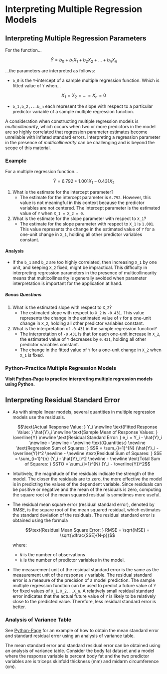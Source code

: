 # Interpreting Multiple Regression Models

## Interpreting Multiple Regression Parameters

For the function...

```math
\hat{Y} = b_0 + b_1 X_1 + b_2 X_2 + \ldots + b_n X_n
```

...the parameters are interpreted as follows:

- `b_0` is the `Y`-intercept of a sample multiple regression function.
Which is fitted value of `Y` when...

```math
X_1 = X_2 = \ldots = X_n = 0
```

- `b_1,b_2,...b_n` each represent the slope with respect to a particular predictor variable of a sample multiple
regression function.

A consideration when constructing multiple regression models is *multicollinearity*, which occurs when two or more
predictors in the model are so highly correlated that regression parameter estimates become unreliable with inflated
standard errors. Interpreting a regression parameter in the presence of *multicollinearity* can be challenging and is
beyond the scope of this material.

### Example

For a multiple regression function...

```math
\hat{Y} = 6.792 + 1.001 X_1 - 0.431 X_2
```

1. What is the estimate for the intercept parameter?
    - The estimate for the intercept parameter is `6.792`. However, this value is not meaningful in this context because
    the predictor variables are not centered. The intercept parameter is the estimated value of `Y` when `X_1 = X_2 = 0`.
2. What is the estimate for the slope parameter with respect to `X_1`?
    - The estimate for the slope parameter with respect to `X_1` is `1.001`. This value represents the change in the
    estimated value of `Y` for a one-unit change in `X_1`, holding all other predictor variables constant.

#### Analysis

- If the `b_1` and `b_2` are too highly correlated, then increasing `X_1` by one unit, and keeping `X_2` fixed, might be
impractical. This difficulty in interpreting regression parameters in the presence of multicollinearity means that
multicollinearity is generally avoided when parameter interpretation is important for the application at hand.

##### Bonus Questions

1. What is the estimated slope with respect to `X_2`?
    - The estimated slope with respect to `X_2` is `-0.431`. This value represents the change in the estimated value
    of `Y` for a one-unit change in `X_2`, holding all other predictor variables constant.
2. What is the interpretation of `-0.431` in the sample regression function?
    - The interpretation of `-0.431` is that for each one-unit increase in `X_2`, the estimated value of `Y` decreases
    by `0.431`, holding all other predictor variables constant.
    - The change in the fitted value of `Y` for a one-unit change in `X_2` when `X_1` is fixed.

### Python-Practice Multiple Regression Models

**Visit [Python-Page](./mrm.ipynb) to practice interpreting multiple regression models using Python.**

## Interpreting Residual Standard Error

- As with simple linear models, several quantities in multiple regression models use the residuals.

  ```math
  \text{Actual Response Value: } Y_i \newline
  \text{Fitted Response Value: } \hat{Y}_i \newline
  \text{Sample Mean of Response Values: } \overline{Y} \newline
  \text{Residual Standard Error: } e_i = Y_i - \hat{Y}_i \newline
  - \newline
  - \newline
  \text{Quantities:} \newline
  \text{Regression Sum of Squares: } SSR = \sum_{i=1}^{N} (\hat{Y}_i - \overline{Y})^2 \newline
  - \newline
  \text{Residual Sum of Squares: } SSE = \sum_{i=1}^{n} (Y_i - \hat{Y}_i)^2 \newline
  - \newline
  \text{Total Sum of Squares: } SSTO = \sum_{i=1}^{N} (Y_i - \overline{Y})^2
  ```

- Intuitively, the magnitude of the residuals indicate the strength of the model. The closer the residuals are to zero, the more effective the model is in predicting the values of the dependent variable. Since residuals can be positive or negative and the mean of the residuals is zero, computing the square root of the mean squared residual is sometimes more useful.
- The residual mean square error (residual standard error), denoted by RMSE, is the square root of the mean squared residual, which estimates the standard deviation of the residuals. The residual standard error is obtained using the formula

  ```math
  \text{Residual Mean Square Error: } RMSE = \sqrt{MSE} = \sqrt{\dfrac{SSE}{N-p}}
  ```

  where:
  - `N` is the number of observations
  - `k` is the number of predictor variables in the model.
- The measurement unit of the residual standard error is the same as the measurement unit of the response `Y` variable. The residual standard error is a measure of the precision of a model prediction. The sample multiple regression function can be used to predict a future value of `Y` for fixed values of `X_1,X_2,..X_n`. A relatively small residual standard error indicates that the actual future value of `Y` is likely to be relatively close to the predicted value. Therefore, less residual standard error is better.

### Analysis of Variance Table

See [Python-Page](./mrm.ipynb) for an example of how to obtain the mean standard error and standard residual error using an analysis of variance table.

The mean standard error and standard residual error can be obtained using an analysis of variance table. Consider the body fat dataset and a model where the response variable
 is percent body fat and the two predictor variables are
 is triceps skinfold thickness (mm) and
 midarm circumference (cm).
